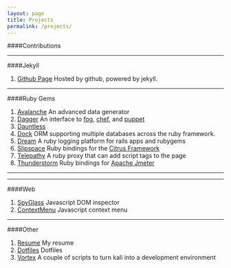 ```yaml
---
layout: page
title: Projects
permalink: /projects/
---
```


####Contributions
<!--
1. [GnuRadio](https://github.com/gnuradio/gnuradio)
	- Fixed Swig files to allow creation of wrappers in other languages
2. [PointCloud](https://github.com/PointCloudLibrary/pcl)
	- Built Swig files to support multi-language wrappers
-->
- - -

####Jekyll
1. [Github Page](https://github.com/avecchio/avecchio.github.io) Hosted by github, powered by jekyll.

- - -

####Ruby Gems
1. [Avalanche](https://github.com/sprocket-games/avalanche) An advanced data generator
2. [Dagger](https://github.com/sprocket-games/dagger) An interface to [fog](http://fog.io), [chef](), and [puppet]()
3. [Dauntless](https://github.com/sprocket-games/dauntless)
3. [Dock](https://github.com/sprocket-games/dock) ORM supporting multiple databases across the ruby framework.
4. [Dream](https://github.com/avecchio/dream) A ruby logging platform for rails apps and rubygems
5. [Slipspace](https://github.com/sprocket-games/slipspace) Ruby bindings for the [Citrus Framework](http://citrusframework.org)
6. [Telepathy](https://github.com/avecchio/telepathy) A ruby proxy that can add script tags to the page
7. [Thunderstorm](https://github.com/sprocket-games/thunderstorm) Ruby bindings for [Apache Jmeter](http://jmeter.apache.org)

- - -

<!--

####Rails
1. [Citadel](https://github.com/avecchio/citadel) Web gui for the [Dagger](https://github.com/avecchio/dagger) gem
2. [RobotLabs](https://github.com/avecchio/robotlabs)
- - -

####Sinatra
1. [Sinatra Base](https://github.com/sinatra_base) A template sinatra app base for my dev projects
2. [Rubygraph](https://github.com/avecchio/rubygraph) An app to show gem dependencies
3. [WatchDog](https://github.com/avecchio/watchdog) A watchdog to monitor services
4. [BuzzCloud](https://github.com/avecchio/buzzcloud) A fun app using [d3]() and [hadoop]() to poke fun at buzzwords listed in actual documents

- - -

####First Robotics
1. [Swerve Drive](https://github.com/avecchio/frc_swerve)
2. [A](https://github.com/avecchio/)

- - -

####Android

1. [Mouse](https://bitbucket.org/sparkysglitch/)
2. [Pointcloud](https://github.com/avecchio/pcl-android)
3. [GnuRadio](https://github.com/avecchio/gnuradio-android)

- - -

####Arduino

1. [Motors](https://bitbucket.org/sparkysglitch/)
2. [Sensors](https://bitbucket.org/sparkysglitch/)
3. [Camera](https://bitbucket.org/sparkysglitch/)

- - -

####Chef Recipes
1. [RobotLabs](https://github.com/avecchio/robotlabs) A chef cookbook for launching the robotlabs framework.
2. [Scholar](https://github.com/avecchio/scholar//example.net/) A chef cookbook for launching the scholar framework.
3. [Swiss](https://github.com/avecchio/swiss) A template chef recipe for sinatra and rails apps using [foreman]() and [whenever]() based off of the [pophealth]() recipe
4. [RubyGraph](https://github.com/avecchio/rubygraph-chef)
5. [Watchdog](https://github.com/avecchio/watchdog-chef)
6. [BuzzCloud](https://github.com/avecchio/buzzcloud-chef)

-->

- - -

####Web
1. [SpyGlass](https://github.com/avecchio/spyglass) Javascript DOM inspector
2. [ContextMenu](https://github.com/avecchio/contextmenu) Javascript context menu

- - -


####Other
1. [Resume](https://github.com/avecchio/resume) My resume
2. [Dotfiles](https://github.com/avecchio/dotfiles) Dotfiles
3. [Vortex](https://github.com/vortexlaboratory/vortex) A couple of scripts to turn kali into a development environment
